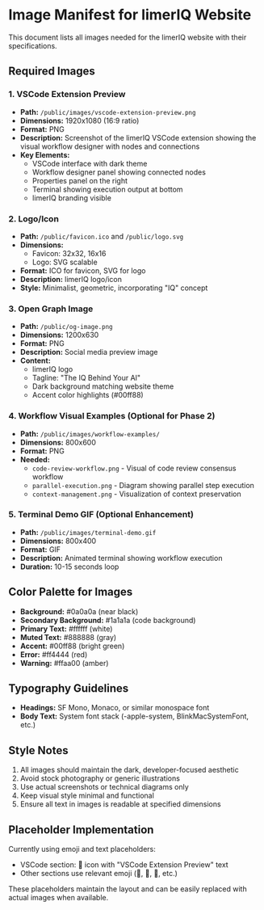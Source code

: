 # Image Manifest for limerIQ Website

This document lists all images needed for the limerIQ website with their specifications.

## Required Images

### 1. VSCode Extension Preview
- **Path:** `/public/images/vscode-extension-preview.png`
- **Dimensions:** 1920x1080 (16:9 ratio)
- **Format:** PNG
- **Description:** Screenshot of the limerIQ VSCode extension showing the visual workflow designer with nodes and connections
- **Key Elements:**
  - VSCode interface with dark theme
  - Workflow designer panel showing connected nodes
  - Properties panel on the right
  - Terminal showing execution output at bottom
  - limerIQ branding visible

### 2. Logo/Icon
- **Path:** `/public/favicon.ico` and `/public/logo.svg`
- **Dimensions:** 
  - Favicon: 32x32, 16x16
  - Logo: SVG scalable
- **Format:** ICO for favicon, SVG for logo
- **Description:** limerIQ logo/icon
- **Style:** Minimalist, geometric, incorporating "IQ" concept

### 3. Open Graph Image
- **Path:** `/public/og-image.png`
- **Dimensions:** 1200x630
- **Format:** PNG
- **Description:** Social media preview image
- **Content:**
  - limerIQ logo
  - Tagline: "The IQ Behind Your AI"
  - Dark background matching website theme
  - Accent color highlights (#00ff88)

### 4. Workflow Visual Examples (Optional for Phase 2)
- **Path:** `/public/images/workflow-examples/`
- **Dimensions:** 800x600
- **Format:** PNG
- **Needed:**
  - `code-review-workflow.png` - Visual of code review consensus workflow
  - `parallel-execution.png` - Diagram showing parallel step execution
  - `context-management.png` - Visualization of context preservation

### 5. Terminal Demo GIF (Optional Enhancement)
- **Path:** `/public/images/terminal-demo.gif`
- **Dimensions:** 800x400
- **Format:** GIF
- **Description:** Animated terminal showing workflow execution
- **Duration:** 10-15 seconds loop

## Color Palette for Images

- **Background:** #0a0a0a (near black)
- **Secondary Background:** #1a1a1a (code background)
- **Primary Text:** #ffffff (white)
- **Muted Text:** #888888 (gray)
- **Accent:** #00ff88 (bright green)
- **Error:** #ff4444 (red)
- **Warning:** #ffaa00 (amber)

## Typography Guidelines

- **Headings:** SF Mono, Monaco, or similar monospace font
- **Body Text:** System font stack (-apple-system, BlinkMacSystemFont, etc.)

## Style Notes

1. All images should maintain the dark, developer-focused aesthetic
2. Avoid stock photography or generic illustrations
3. Use actual screenshots or technical diagrams only
4. Keep visual style minimal and functional
5. Ensure all text in images is readable at specified dimensions

## Placeholder Implementation

Currently using emoji and text placeholders:
- VSCode section: 🎨 icon with "VSCode Extension Preview" text
- Other sections use relevant emoji (📝, 🔄, 🎯, etc.)

These placeholders maintain the layout and can be easily replaced with actual images when available.